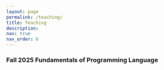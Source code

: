 ```yaml
---
layout: page
permalink: /teaching/
title: Teaching
description:
nav: true
nav_order: 6
---
```

### Fall 2025 Fundamentals of Programming Language